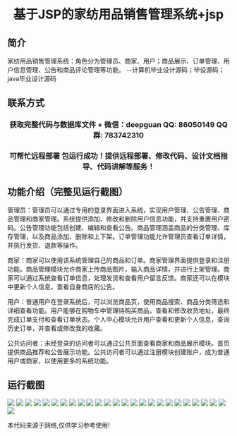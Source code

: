 <p><h1 align="center">基于JSP的家纺用品销售管理系统+jsp</h1></p>

## 简介
家纺用品销售管理系统：角色分为管理员、商家、用户；商品展示、订单管理、用户信息管理、公告和商品评论管理等功能。    --计算机毕业设计源码；毕设源码；java毕业设计源码


## 联系方式
<p><h3 align="center">获取完整代码与数据库文件 + 微信：deepguan QQ: 86050149 QQ群: 783742310</h3></p>
<p><h3 align="center">可帮忙远程部署 包运行成功！提供远程部署、修改代码、设计文档指导、代码讲解等服务！</h3></p>

## 功能介绍（完整见运行截图）
管理员：管理员可以通过专用的登录界面进入系统，实现用户管理、公告管理、商品管理和商家管理。系统提供添加、修改和删除用户信息功能，并支持重置用户密码。公告管理功能包括创建、编辑和查看公告。商品管理涵盖商品的分类管理、库存管理，以及商品添加、删除和上下架。订单管理功能允许管理员查看订单详情，并执行发货、退款等操作。

商家：商家可以使用该系统管理自己的商品和订单。商家管理界面提供登录和注册功能。商品管理模块允许商家上传商品图片，输入商品详情，并进行上架管理。商家可以通过系统查看订单信息，处理发货和查看用户留言反馈。商家还可以在模块中更新个人信息，查看自身商店的公告。

用户：普通用户在登录系统后，可以浏览商品页，使用商品搜索、商品分类筛选和详细查看功能。用户能够在购物车中管理待购买商品，查看和修改收货地址，最终完成订单支付和查看订单状态。个人中心模块允许用户查看和更新个人信息，查询历史订单，并查看或修改我的收藏。

公共访问者：未经登录的访问者可以通过公共页面查看商家和商品展示模块。首页提供商品推荐和公告展示功能。公共访问者可以通过注册模块创建账户，成为普通用户或商家，以使用更多的系统功能。


## 运行截图
![](img/001.jpg)
![](img/002.jpg)
![](img/003.jpg)
![](img/004.jpg)
![](img/005.jpg)
![](img/006.jpg)
![](img/007.jpg)
![](img/008.jpg)
![](img/009.jpg)
![](img/010.jpg)
![](img/011.jpg)
![](img/012.jpg)
![](img/013.jpg)
![](img/014.jpg)
![](img/015.jpg)
![](img/016.jpg)
![](img/017.jpg)
![](img/018.jpg)
![](img/019.jpg)
![](img/020.jpg)
![](img/021.jpg)
![](img/022.jpg)
![](img/023.jpg)
![](img/024.jpg)
![](img/025.jpg)
![](img/026.jpg)

<p>本代码来源于网络,仅供学习参考使用!</p>
